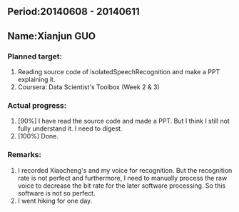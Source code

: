 ## Period:20140608 - 20140611
## Name:Xianjun GUO

### Planned target:
1. Reading source code of isolatedSpeechRecognition and make a PPT explaining it.
2. Coursera: Data Scientist's Toolbox (Week 2 & 3)

### Actual progress:
1. [90%] I have read the source code and made a PPT. But I think I still not fully understand it. I need to digest.
2. [100%] Done.

### Remarks:
1. I recorded Xiaocheng's and my voice for recognition. But the recognition rate is not perfect and furthermore, I need to manually process the raw voice to decrease the bit rate for the later software processing. So this software is not so perfect.
2. I went hiking for one day.